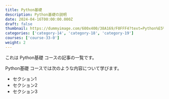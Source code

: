 ```yaml
---
title: Python基礎
description: Python基礎の説明
date: 2024-04-16T00:00:00.000Z
draft: false
thumbnail: https://dummyimage.com/600x400/38A169/F0FFF4?text=Python%E5%9F%BA%E7%A4%8E
categories: ['category-14', 'category-18', 'category-19']
courses: ['course-33-0']
weight: 2
---
```


これは Python基礎 コースの記事の一覧です。

  Python基礎 コースでは次のような内容について学びます。

  - セクション1
  - セクション2
  - セクション3